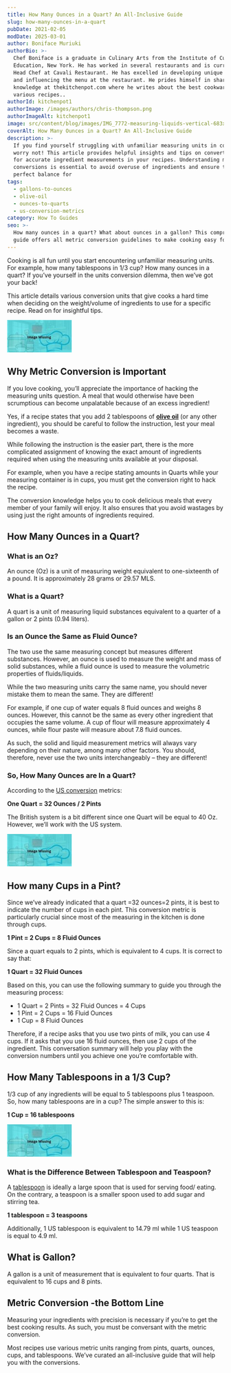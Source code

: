 ```yaml
---
title: How Many Ounces in a Quart? An All-Inclusive Guide
slug: how-many-ounces-in-a-quart
pubDate: 2021-02-05
modDate: 2025-03-01
author: Boniface Muriuki
authorBio: >-
  Chef Boniface is a graduate in Culinary Arts from the Institute of Culinary
  Education, New York. He has worked in several restaurants and is currently the
  Head Chef at Cavali Restaurant. He has excelled in developing unique recipes
  and influencing the menu at the restaurant. He prides himself in sharing his
  knowledge at thekitchenpot.com where he writes about the best cookware for
  various recipes..
authorId: kitchenpot1
authorImage: /images/authors/chris-thompson.png
authorImageAlt: kitchenpot1
image: src/content/blog/images/IMG_7772-measuring-liquids-vertical-683x1024-1.jpg
coverAlt: How Many Ounces in a Quart? An All-Inclusive Guide
description: >-
  If you find yourself struggling with unfamiliar measuring units in cooking,
  worry not! This article provides helpful insights and tips on converting units
  for accurate ingredient measurements in your recipes. Understanding metric
  conversions is essential to avoid overuse of ingredients and ensure the
  perfect balance for
tags:
  - gallons-to-ounces
  - olive-oil
  - ounces-to-quarts
  - us-conversion-metrics
category: How To Guides
seo: >-
  How many ounces in a quart? What about ounces in a gallon? This comprehensive
  guide offers all metric conversion guidelines to make cooking easy for you.
---
```


Cooking is all fun until you start encountering unfamiliar measuring units. For example, how many tablespoons in 1/3 cup? How many ounces in a quart? If you’ve yourself in the units conversion dilemma, then we’ve got your back!

This article details various conversion units that give cooks a hard time when deciding on the weight/volume of ingredients to use for a specific recipe. Read on for insightful tips.

![How many ounces in a quart?](images/portablegasgrill.jpg)

## Why Metric Conversion is Important

If you love cooking, you’ll appreciate the importance of hacking the measuring units question. A meal that would otherwise have been scrumptious can become unpalatable because of an excess ingredient!

Yes, if a recipe states that you add 2 tablespoons of **[olive oil](https://thekitchenpot.com/blog/best-oil-for-air-fryer//)** (or any other ingredient), you should be careful to follow the instruction, lest your meal becomes a waste.

While following the instruction is the easier part, there is the more complicated assignment of knowing the exact amount of ingredients required when using the measuring units available at your disposal.

For example, when you have a recipe stating amounts in Quarts while your measuring container is in cups, you must get the conversion right to hack the recipe. 

The conversion knowledge helps you to cook delicious meals that every member of your family will enjoy. It also ensures that you avoid wastages by using just the right amounts of ingredients required. 

## How Many Ounces in a Quart?

### **What is an Oz?**

An ounce (Oz) is a unit of measuring weight equivalent to one-sixteenth of a pound. It is approximately 28 grams or 29.57 MLS. 

### **What is a Quart?**

A quart is a unit of measuring liquid substances equivalent to a quarter of a gallon or 2 pints (0.94 liters).

### **Is an Ounce the Same as Fluid Ounce?**

The two use the same measuring concept but measures different substances. However, an ounce is used to measure the weight and mass of solid substances, while a fluid ounce is used to measure the volumetric properties of fluids/liquids. 

While the two measuring units carry the same name, you should never mistake them to mean the same. They are different! 

For example, if one cup of water equals 8 fluid ounces and weighs 8 ounces. However, this cannot be the same as every other ingredient that occupies the same volume. A cup of flour will measure approximately 4 ounces, while flour paste will measure about 7.8 fluid ounces.

As such, the solid and liquid measurement metrics will always vary depending on their nature, among many other factors. You should, therefore, never use the two units interchangeably – they are different! 

### So, How Many Ounces are In a Quart?

According to the [US conversion](https://www.nist.gov/system/files/documents/pml/wmd/metric/1136a.pdf) metrics:

**One Quart = 32 Ounces / 2 Pints**

The British system is a bit different since one Quart will be equal to 40 Oz. However, we’ll work with the US system. 

![How many gallons in a quart?](images/portablegasgrill.jpg)

## How many Cups in a Pint?

Since we’ve already indicated that a quart =32 ounces=2 pints, it is best to indicate the number of cups in each pint. This conversion metric is particularly crucial since most of the measuring in the kitchen is done through cups. 

**1 Pint = 2 Cups = 8 Fluid Ounces** 

Since a quart equals to 2 pints, which is equivalent to 4 cups. It is correct to say that:

**1 Quart = 32 Fluid Ounces** 

Based on this, you can use the following summary to guide you through the measuring process:

-   1 Quart = 2 Pints = 32 Fluid Ounces = 4 Cups
-   1 Pint = 2 Cups = 16 Fluid Ounces 
-   1 Cup = 8 Fluid Ounces

Therefore, if a recipe asks that you use two pints of milk, you can use 4 cups. If it asks that you use 16 fluid ounces, then use 2 cups of the ingredient. This conversation summary will help you play with the conversion numbers until you achieve one you’re comfortable with. 

## How Many Tablespoons in a 1/3 Cup?

1/3 cup of any ingredients will be equal to 5 tablespoons plus 1 teaspoon. So, how many tablespoons are in a cup? The simple answer to this is:

**1 Cup = 16 tablespoons**

![How many ounces in a quart?](images/portablegasgrill.jpg)

### **What is the Difference Between Tablespoon and Teaspoon?**

A [tablespoon](https://en.wikipedia.org/wiki/Tablespoon) is ideally a large spoon that is used for serving food/ eating. On the contrary, a teaspoon is a smaller spoon used to add sugar and stirring tea.

**1 tablespoon = 3 teaspoons** 

Additionally, 1 US tablespoon is equivalent to 14.79 ml while 1 US teaspoon is equal to 4.9 ml. 

## What is Gallon?

A gallon is a unit of measurement that is equivalent to four quarts. That is equivalent to 16 cups and 8 pints. 

## Metric Conversion -the Bottom Line

Measuring your ingredients with precision is necessary if you’re to get the best cooking results. As such, you must be conversant with the metric conversion. 

Most recipes use various metric units ranging from pints, quarts, ounces, cups, and tablespoons. We’ve curated an all-inclusive guide that will help you with the conversions.